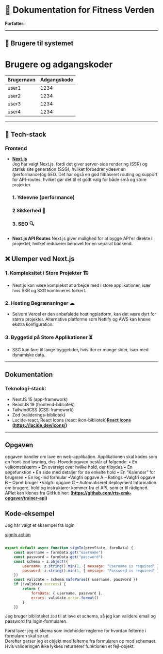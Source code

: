 # 📌 Dokumentation for Fitness Verden

**Forfatter:**  

---

## 🔑 Brugere til systemet  

# Brugere og adgangskoder
| Brugernavn | Adgangskode |
| - | - |
| user1 | 1234 |
| user2 | 1234 |
| user3 | 1234 |
| user4 | 1234 |
---

## 🚀 Tech-stack  

### **Frontend**  
- **[Next.js](https://nextjs.org)**  
  Jeg har valgt Next.js, fordi det giver server-side rendering (SSR) og statisk site generation (SSG), hvilket forbedrer ydeevnen (performance)og SEO. Det har også en god filbaseret routing og support for API-routes, hvilket gør det til et godt valg for både små og store projekter.
  ### **1. Ydeevne (performance)** 
  ### **2 Sikkerhed** 🔐 
  ### **3. SEO** 🔍
### 
- **Next.js API Routes** 
  Next.js giver mulighed for at bygge API'er direkte i projektet, hvilket reducerer behovet for en separat backend.

## ❌ **Ulemper ved Next.js**  

### **1. Kompleksitet i Store Projekter** 🏗  
- Next.js kan være komplekst at arbejde med i store applikationer, især hvis SSR og SSG kombineres forkert.  

### **2. Hosting Begrænsninger** ☁  
- Selvom Vercel er den anbefalede hostingplatform, kan det være dyrt for større projekter. Alternative platforme som Netlify og AWS kan kræve ekstra konfiguration.  

### **3. Byggetid på Store Applikationer** ⏳  
- SSG kan føre til lange byggetider, hvis der er mange sider, især med dynamiske data.  

---
## Dokumentation  
### Teknologi-stack:  
- NextJS 15 (app-framework)
- ReactJS 19 (frontend-bibliotek)
- TailwindCSS (CSS-framework)
- Zod (validerings-bibliotek)
- Lucide-react, React Icons (react ikon-bibliotek)**[React Icons](https://react-icons.github.io) (https://lucide.dev/icons/)** 

---
## Opgaven
opgaven  handler om lave en web-applikation.
Applikationen skal kodes som en front-end løsning, dvs.
Hovedopgaven består af følgende:
•
En velkomstskærm
•
En oversigt over hvilke hold, der tilbydes
•
En søgefunktion
•
En side med detaljer for de enkelte hold
•
En ”Kalender” for brugeren
•
En log-ind formular
•Valgfri opgave A – Ratings
•Valgfri opgave B – Opret bruger
•Valgfri opgave C – Automatiseret deployment
Information om brugere, hold og instruktører kommer fra et API, som er til rådighed.
APIet kan klones fra GitHub her: **(https://github.com/rts-cmk-opgaver/trainer-api)**

## Kode-eksempel
Jeg har valgt et eksempel fra login 

[signIn action](/src/actions/signIn.js)
```js

export default async function signIn(prevState, formData) {
	const username = formData.get("username")
	const password = formData.get("password")
	const schema = z.object({
		username: z.string().min(1, { message: "Username is required" }),
		password: z.string().min(1, { message: "Password is required" })
	})
	const validate = schema.safeParse({ username, password })
	if (!validate.success) {
		return {
			formData: { username, password },
			errors: validate.error.format()
		}
	}}
```

Jeg bruger biblioteket `Zod` til at lave et schema, så jeg kan validere email og password fra login-formularen.

Først laver jeg et skema som indeholder reglerne for hvordan felterne i formularen skal se ud.  
Derefter parser jeg et objekt med felterne fra formularen op mod schemaet.  
Hvis valideringen ikke lykkes returnerer funktionen et fejl-objekt.

